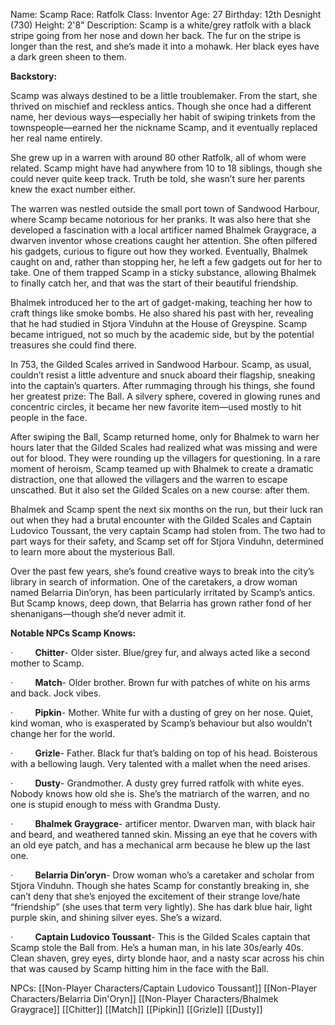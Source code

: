 Name: Scamp
Race: Ratfolk
Class: Inventor
Age: 27
Birthday: 12th Desnight (730)
Height: 2'8"
Description: Scamp is a white/grey ratfolk with a black stripe going from her nose and down her back. The fur on the stripe is longer than the rest, and she’s made it into a mohawk. Her black eyes have a dark green sheen to them.

**Backstory:**

Scamp was always destined to be a little troublemaker. From the start, she thrived on mischief and reckless antics. Though she once had a different name, her devious ways—especially her habit of swiping trinkets from the townspeople—earned her the nickname Scamp, and it eventually replaced her real name entirely.

She grew up in a warren with around 80 other Ratfolk, all of whom were related. Scamp might have had anywhere from 10 to 18 siblings, though she could never quite keep track. Truth be told, she wasn’t sure her parents knew the exact number either.

The warren was nestled outside the small port town of Sandwood Harbour, where Scamp became notorious for her pranks. It was also here that she developed a fascination with a local artificer named Bhalmek Graygrace, a dwarven inventor whose creations caught her attention. She often pilfered his gadgets, curious to figure out how they worked. Eventually, Bhalmek caught on and, rather than stopping her, he left a few gadgets out for her to take. One of them trapped Scamp in a sticky substance, allowing Bhalmek to finally catch her, and that was the start of their beautiful friendship.

Bhalmek introduced her to the art of gadget-making, teaching her how to craft things like smoke bombs. He also shared his past with her, revealing that he had studied in Stjora Vinduhn at the House of Greyspine. Scamp became intrigued, not so much by the academic side, but by the potential treasures she could find there.

In 753, the Gilded Scales arrived in Sandwood Harbour. Scamp, as usual, couldn’t resist a little adventure and snuck aboard their flagship, sneaking into the captain’s quarters. After rummaging through his things, she found her greatest prize: The Ball. A silvery sphere, covered in glowing runes and concentric circles, it became her new favorite item—used mostly to hit people in the face.

After swiping the Ball, Scamp returned home, only for Bhalmek to warn her hours later that the Gilded Scales had realized what was missing and were out for blood. They were rounding up the villagers for questioning. In a rare moment of heroism, Scamp teamed up with Bhalmek to create a dramatic distraction, one that allowed the villagers and the warren to escape unscathed. But it also set the Gilded Scales on a new course: after them.

Bhalmek and Scamp spent the next six months on the run, but their luck ran out when they had a brutal encounter with the Gilded Scales and Captain Ludovico Toussant, the very captain Scamp had stolen from. The two had to part ways for their safety, and Scamp set off for Stjora Vinduhn, determined to learn more about the mysterious Ball.

Over the past few years, she’s found creative ways to break into the city’s library in search of information. One of the caretakers, a drow woman named Belarria Din’oryn, has been particularly irritated by Scamp’s antics. But Scamp knows, deep down, that Belarria has grown rather fond of her shenanigans—though she’d never admit it.

**Notable NPCs Scamp Knows:**

·         **Chitter**- Older sister. Blue/grey fur, and always acted like a second mother to Scamp.

·         **Match**- Older brother. Brown fur with patches of white on his arms and back. Jock vibes.

·         **Pipkin**- Mother. White fur with a dusting of grey on her nose. Quiet, kind woman, who is exasperated by Scamp’s behaviour but also wouldn’t change her for the world.

·         **Grizle**- Father. Black fur that’s balding on top of his head. Boisterous with a bellowing laugh. Very talented with a mallet when the need arises. 

·         **Dusty**- Grandmother. A dusty grey furred ratfolk with white eyes. Nobody knows how old she is. She’s the matriarch of the warren, and no one is stupid enough to mess with Grandma Dusty.

·         **Bhalmek Graygrace**- artificer mentor. Dwarven man, with black hair and beard, and weathered tanned skin. Missing an eye that he covers with an old eye patch, and has a mechanical arm because he blew up the last one.

·         **Belarria Din’oryn**- Drow woman who’s a caretaker and scholar from Stjora Vinduhn. Though she hates Scamp for constantly breaking in, she can’t deny that she’s enjoyed the excitement of their strange love/hate “friendship” (she uses that term very lightly). She has dark blue hair, light purple skin, and shining silver eyes. She’s a wizard.

·         **Captain Ludovico Toussant**- This is the Gilded Scales captain that Scamp stole the Ball from. He’s a human man, in his late 30s/early 40s. Clean shaven, grey eyes, dirty blonde haor, and a nasty scar across his chin that was caused by Scamp hitting him in the face with the Ball.



NPCs:
[[Non-Player Characters/Captain Ludovico Toussant]]
[[Non-Player Characters/Belarria Din'Oryn]]
[[Non-Player Characters/Bhalmek Graygrace]]
[[Chitter]]
[[Match]]
[[Pipkin]]
[[Grizle]]
[[Dusty]]
